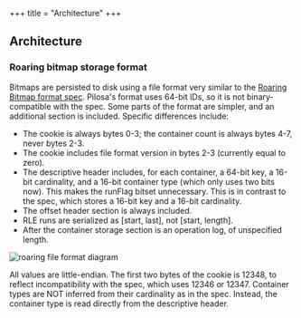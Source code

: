 +++
title = "Architecture"
+++

## Architecture

### Roaring bitmap storage format

Bitmaps are persisted to disk using a file format very similar to the [Roaring Bitmap format spec](https://github.com/RoaringBitmap/RoaringFormatSpec). Pilosa's format uses 64-bit IDs, so it is not binary-compatible with the spec. Some parts of the format are simpler, and an additional section is included. Specific differences include:

* The cookie is always bytes 0-3; the container count is always bytes 4-7, never bytes 2-3.
* The cookie includes file format version in bytes 2-3 (currently equal to zero).
* The descriptive header includes, for each container, a 64-bit key, a 16-bit cardinality, and a 16-bit container type (which only uses two bits now). This makes the runFlag bitset unnecessary. This is in contrast to the spec, which stores a 16-bit key and a 16-bit cardinality.
* The offset header section is always included.
* RLE runs are serialized as [start, last], not [start, length].
* After the container storage section is an operation log, of unspecified length.

![roaring file format diagram](/img/docs/pilosa-roaring-storage-diagram.png)

All values are little-endian. The first two bytes of the cookie is 12348, to reflect incompatibility with the spec, which uses 12346 or 12347. Container types are NOT inferred from their cardinality as in the spec. Instead, the container type is read directly from the descriptive header.

